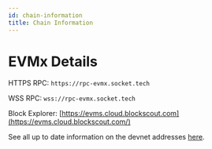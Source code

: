 ```yaml
---
id: chain-information
title: Chain Information
---
```


# EVMx Details

HTTPS RPC: `https://rpc-evmx.socket.tech`

WSS RPC: `wss://rpc-evmx.socket.tech`

Block Explorer: [https://evms.cloud.blockscout.com](https://evms.cloud.blockscout.com/)

See all up to date information on the devnet addresses [here](https://github.com/SocketDotTech/socket-protocol/blob/master/deployments/dev_addresses.json).
